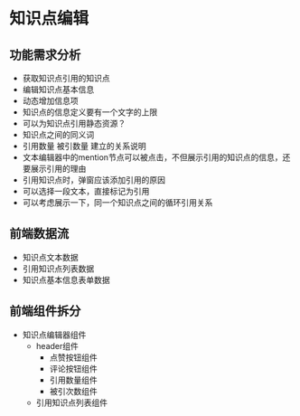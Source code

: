 # 知识点编辑

## 功能需求分析

- 获取知识点引用的知识点
- 编辑知识点基本信息
- 动态增加信息项
- 知识点的信息定义要有一个文字的上限
- 可以为知识点引用静态资源？
- 知识点之间的同义词
- 引用数量 被引数量 建立的关系说明
- 文本编辑器中的mention节点可以被点击，不但展示引用的知识点的信息，还要展示引用的理由
- 引用知识点时，弹窗应该添加引用的原因
- 可以选择一段文本，直接标记为引用
- 可以考虑展示一下，同一个知识点之间的循环引用关系


## 前端数据流

- 知识点文本数据
- 引用知识点列表数据
- 知识点基本信息表单数据

## 前端组件拆分

- 知识点编辑器组件
    - header组件
      - 点赞按钮组件
      - 评论按钮组件
      - 引用数量组件
      - 被引次数组件  
    - 引用知识点列表组件
